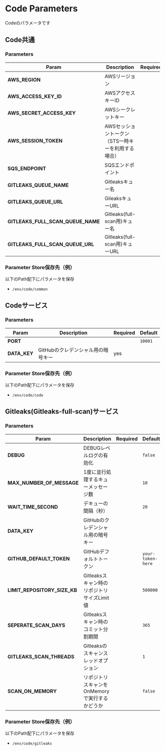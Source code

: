 # Code Parameters

Codeのパラメータです

## Code共通

### Parameters

| Param | Description | Required | Default |
| --- | --- | --- | --- |
| **AWS_REGION** | AWSリージョン | | `ap-northeast-1` |
| **AWS_ACCESS_KEY_ID** | AWSアクセスキーID | | |
| **AWS_SECRET_ACCESS_KEY** | AWSシークレットキー | | |
| **AWS_SESSION_TOKEN** | AWSセッショントークン（STS一時キーを利用する場合） | | |
| **SQS_ENDPOINT** | SQSエンドポイント | | `http://queue.middleware.svc.cluster.local:9324` |
| **GITLEAKS_QUEUE_NAME** | Gitleaksキュー名 | | `code-gitleaks` |
| **GITLEAKS_QUEUE_URL** | GileaksキューURL | | `http://queue.middleware.svc.cluster.local:9324/queue/code-gitleaks` |
| **GITLEAKS_FULL_SCAN_QUEUE_NAME** | Gitleaks(full-scan用)キュー名 | | `code-gitleaks-full-scan` |
| **GITLEAKS_FULL_SCAN_QUEUE_URL** | Gitleaks(full-scan用)キューURL | | `http://queue.middleware.svc.cluster.local:9324/queue/code-gitleaks-full-scan` |

### Parameter Store保存先（例）

以下のPath配下にパラメータを保存

- `/env/code/common`

## Codeサービス

### Parameters

| Param | Description | Required | Default |
| --- | --- | --- | --- |
| **PORT** | | | `10001` |
| **DATA_KEY** | GitHubのクレデンシャル用の暗号キー | yes | |

### Parameter Store保存先（例）

以下のPath配下にパラメータを保存

- `/env/code/code`

## Gitleaks(Gitleaks-full-scan)サービス

### Parameters

| Param | Description | Required | Default |
| --- | --- | --- | --- |
| **DEBUG** | DEBUGレベルログの有効化 | | `false` |
| **MAX_NUMBER_OF_MESSAGE** | 1度に並行処理するキューメッセージ数 | | `10` |
| **WAIT_TIME_SECOND** | デキューの間隔（秒） | | `20` |
| **DATA_KEY** | GitHubのクレデンシャル用の暗号キー | | |
| **GITHUB_DEFAULT_TOKEN** | GitHubデフォルトトークン | | `your-token-here`|
| **LIMIT_REPOSITORY_SIZE_KB** | Gitleaksスキャン時のリポジトリサイズLimit値 | | `500000` |
| **SEPERATE_SCAN_DAYS** | Gitleaksスキャン時のコミット分割期間 | | `365` |
| **GITLEAKS_SCAN_THREADS** | Gitleaksのスキャンスレッドオプション | | `1` |
| **SCAN_ON_MEMORY** | リポジトリスキャンをOnMemoryで実行するかどうか | | `false` |

### Parameter Store保存先（例）

以下のPath配下にパラメータを保存

- `/env/code/gitleaks`
